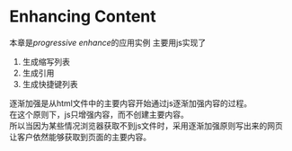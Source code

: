 # Enhancing Content
本章是*progressive enhance*的应用实例
主要用js实现了
1. 生成缩写列表
2. 生成引用
3. 生成快捷键列表

逐渐加强是从html文件中的主要内容开始通过js逐渐加强内容的过程。  
在这个原则下，js只增强内容，而不创建主要内容。  
所以当因为某些情况浏览器获取不到js文件时，采用逐渐加强原则写出来的网页
让客户依然能够获取到页面的主要内容。